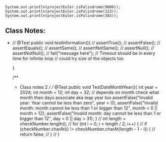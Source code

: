     System.out.println(projectEuler.isPalindrome(9009));
    System.out.println(projectEuler.isPalindrome(123));
    System.out.println(projectEuler.isPalindrome(303));

## Class Notes: 
* //  @Test
  public void testInformation(){
  //    assertTrue();
  //    assertFalse();
  //    assertEquals();
  //    assertSame();
  //    assertNotSame();
  //    assertNull();
  //    assertNotNull();
  //    fail("message here");
  // Timeout should be in every time for infinite loop
  // could try size of the objects too

  }

  /**
    * Class notes 2
      */
      /*
      @Test
      public void TestDateMonthYear(){
      int year = 2024;
      int month = 12;
      int day = 32; // depends on month check what month then days associate aka leap year too
      assertFalse("Invalid year: Year cannot be less than zero", year < 0);
      assertFalse("Invalid month: month cannot be less than 1 or bigger than 12", month < 0 || month > 12);
      assertFalse("Invalid month: day cannot be less than 1 or bigger than 12", day < 0 || day > 31);
      }
      //    int length = checkNumber.length();
      //    for (int i = 0; i < length / 2; i++) {
      //      if (checkNumber.charAt(i) != checkNumber.charAt(length - 1 - i)) {
      //        return false;
      //      }
      //    }